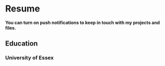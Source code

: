 # Resume 

**You can turn on push notifications to keep in touch with my projects and files.**

## Education
### University of Essex